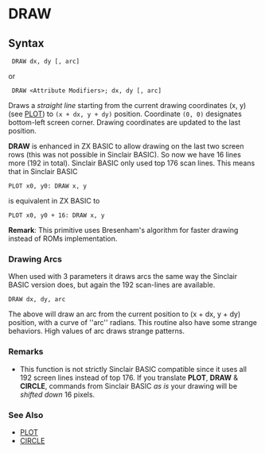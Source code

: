 # DRAW


## Syntax

```
 DRAW dx, dy [, arc]
```
 or
```
 DRAW <Attribute Modifiers>; dx, dy [, arc]
```
Draws a _straight line_ starting from the current drawing coordinates (x, y)
(see [PLOT](plot.md)) to `(x + dx, y + dy)` position. Coordinate `(0, 0)`
designates bottom-left screen corner. Drawing coordinates are updated
to the last position.

**DRAW** is enhanced in ZX BASIC to allow drawing on the last two screen rows (this was not possible in Sinclair BASIC). So now we have 16 lines more (192 in total). Sinclair BASIC only used top 176 scan lines. This means that in Sinclair BASIC
```
PLOT x0, y0: DRAW x, y
```

is equivalent in ZX BASIC to
```
PLOT x0, y0 + 16: DRAW x, y
```


**Remark**: This primitive uses Bresenham's algorithm for faster drawing instead of ROMs implementation.

### Drawing Arcs
When used with 3 parameters it draws arcs the same way the Sinclair BASIC version does,
but again the 192 scan-lines are available.

```
DRAW dx, dy, arc
```
The above will draw an arc from the current position to (x + dx, y + dy) position, with a curve of ''arc'' radians. This routine also have some strange behaviors. High values of arc draws strange patterns.

### Remarks

* This function is not strictly Sinclair BASIC compatible since it uses all 192 screen lines instead of top 176.
If you translate **PLOT**, **DRAW** & **CIRCLE**, commands from Sinclair BASIC _as is_
your drawing will be _shifted down_ 16 pixels.

### See Also
* [PLOT](plot.md)
* [CIRCLE](circle.md)

